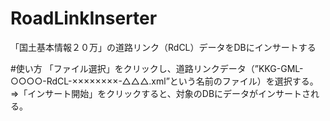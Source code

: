 # RoadLinkInserter
「国土基本情報２０万」の道路リンク（RdCL）データをDBにインサートする

#使い方
「ファイル選択」をクリックし、道路リンクデータ（”KKG-GML-○○○○-RdCL-××××××××-△△△.xml”という名前のファイル）を選択する。
⇒「インサート開始」をクリックすると、対象のDBにデータがインサートされる。

